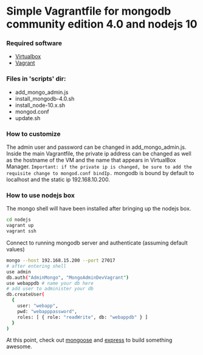 # Simple Vagrantfile for mongodb community edition 4.0 and nodejs 10

### Required software

- [Virtualbox](https://www.virtualbox.org/)
- [Vagrant](https://www.vagrantup.com/)

### Files in 'scripts' dir:
- add_mongo_admin.js
- install_mongodb-4.0.sh
- install_node-10.x.sh
- mongod.conf
- update.sh

### How to customize
The admin user and password can be changed in add_mongo_admin.js.  Inside the main Vagrantfile, the private ip address can be changed as well as the hostname of the VM and the name that appears in VirtualBox Manager. `Important: if the private ip is changed, be sure to add the requisite change to mongod.conf bindIp.` mongodb is bound by default to localhost and the static ip 192.168.10.200.

### How to use nodejs box
The mongo shell will have been installed after bringing up the nodejs box.

```sh
cd nodejs
vagrant up
vagrant ssh
```

Connect to running mongodb server and authenticate (assuming default values)

```sh
mongo --host 192.168.15.200 --port 27017
# after entering shell
use admin
db.auth("AdminMongo", "MongoAdminDevVagrant")
use webappdb # name your db here
# add user to administer your db
db.createUser(
  {
    user: "webapp",
    pwd: "webapppassword",
    roles: [ { role: "readWrite", db: "webappdb" } ]
  }
)
```

At this point, check out [mongoose](https://mongoosejs.com/) and [express](https://expressjs.com/) to build something awesome.
